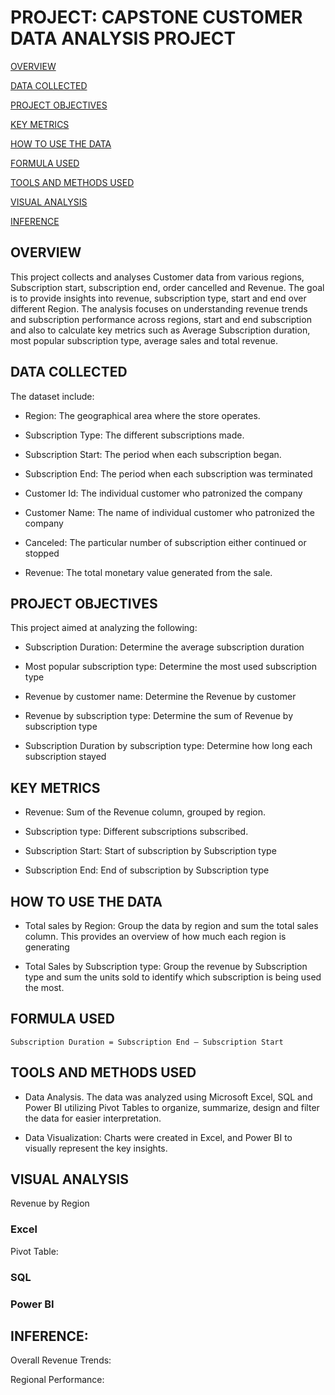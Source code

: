 # PROJECT: CAPSTONE CUSTOMER DATA ANALYSIS PROJECT

[OVERVIEW](#overview)

[DATA COLLECTED](#data-sources)

[PROJECT OBJECTIVES](#project-objective)

[KEY METRICS](#key-metrics)

[HOW TO USE THE DATA](#how-to-use-the-data)

[FORMULA USED](#formula-used)

[TOOLS AND METHODS USED](#tools-and-methods-used)

[VISUAL ANALYSIS](#visual-analysis)

[INFERENCE](#inference)


## OVERVIEW

This project collects and analyses Customer data from various regions, Subscription start,  subscription end, order cancelled and Revenue. The goal is to provide insights into revenue, subscription type, start and end over different Region. The analysis focuses on understanding revenue trends and subscription performance across regions, start and end subscription and also to calculate key metrics such as Average Subscription duration, most popular subscription type, average sales and total revenue.

## DATA COLLECTED

The dataset include:

- Region: The geographical area where the store operates.

- Subscription Type: The different subscriptions made.

- Subscription Start: The period when each subscription began.

- Subscription End: The period when each subscription was terminated

- Customer Id: The individual customer who patronized the company

- Customer Name: The name of individual customer who patronized the company

- Canceled: The particular number of subscription either continued or stopped

- Revenue: The total monetary value generated from the sale.

## PROJECT OBJECTIVES

This project aimed at analyzing the following:

- Subscription Duration: Determine the average subscription duration

- Most popular subscription type: Determine the most used subscription type

- Revenue by customer name: Determine the Revenue by customer

- Revenue by subscription type: Determine the sum of Revenue by subscription type

- Subscription Duration by subscription type: Determine how long each subscription stayed

## KEY METRICS

- Revenue: Sum of the Revenue column, grouped by region.

- Subscription type: Different subscriptions subscribed.

- Subscription Start: Start of subscription by Subscription type

- Subscription End: End of subscription by Subscription type

## HOW TO USE THE DATA

- Total sales by Region: Group the data by region and sum the total sales column. This provides an overview of how much each region is generating

- Total Sales by Subscription type: Group the revenue by Subscription type and sum the units sold to identify which subscription is being used the most.

## FORMULA USED
```
Subscription Duration = Subscription End – Subscription Start
```

## TOOLS AND METHODS USED

- Data Analysis. The data was analyzed using Microsoft Excel, SQL and Power BI utilizing Pivot Tables to organize, summarize, design and filter the data for easier interpretation.

- Data Visualization: Charts were created in Excel, and Power BI to visually represent the key insights.

## VISUAL ANALYSIS

Revenue by Region
 ### Excel
 Pivot Table:


### SQL


### Power BI


## INFERENCE:

Overall Revenue Trends:



Regional Performance:


